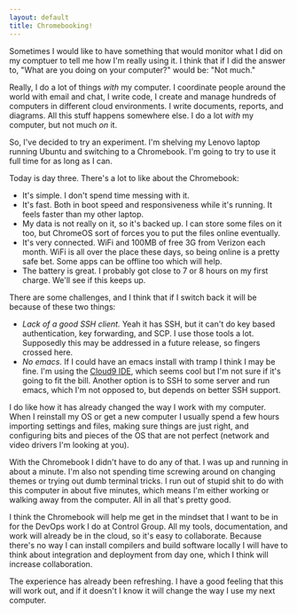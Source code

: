 ```yaml
---
layout: default
title: Chromebooking!
---
```


Sometimes I would like to have something that would monitor what I did on my comptuer to tell me how I'm really using it. I think that if I did the answer to, "What are you doing on your computer?" would be: "Not much."

Really, I do a lot of things *with* my computer. I coordinate people around the world with email and chat, I write code, I create and manage hundreds of computers in different cloud environments. I write documents, reports, and diagrams. All this stuff happens somewhere else. I do a lot *with* my computer, but not much *on* it. 

So, I've decided to try an experiment. I'm shelving my Lenovo laptop running Ubuntu and switching to a Chromebook. I'm going to try to use it full time for as long as I can.

Today is day three. There's a lot to like about the Chromebook:

* It's simple. I don't spend time messing with it.
* It's fast. Both in boot speed and responsiveness while it's running. It feels faster than my other laptop.
* My data is not really on it, so it's backed up. I can store some files on it too, but ChromeOS sort of forces you to put the files online eventually.
* It's very connected. WiFi and 100MB of free 3G from Verizon each month. WiFi is all over the place these days, so being online is a pretty safe bet. Some apps can be offline too which will help.
* The battery is great. I probably got close to 7 or 8 hours on my first charge. We'll see if this keeps up. 

There are some challenges, and I think that if I switch back it will be because of these two things:

* *Lack of a good SSH client.* Yeah it has SSH, but it can't do key based authentication, key forwarding, and SCP. I use those tools a lot. Supposedly this may be addressed in a future release, so fingers crossed here.
* *No emacs.* If I could have an emacs install with tramp I think I may be fine. I'm using the [Cloud9 IDE](http://c9.io), which seems cool but I'm not sure if it's going to fit the bill. Another option is to SSH to some server and run emacs, which I'm not opposed to, but depends on better SSH support. 

I do like how it has already changed the way I work with my computer. When I reinstall my OS or get a new computer I usually spend a few hours importing settings and files, making sure things are just right, and configuring bits and pieces of the OS that are not perfect (network and video drivers I'm looking at you). 

With the Chromebook I didn't have to do any of that. I was up and running in about a minute. I'm also not spending time screwing around on changing themes or trying out dumb terminal tricks. I run out of stupid shit to do with this computer in about five minutes, which means I'm either working or walking away from the computer. All in all that's pretty good. 

I think the Chromebook will help me get in the mindset that I want to be in for the DevOps work I do at Control Group. All my tools, documentation, and work will already be in the cloud, so it's easy to collaborate. Because there's no way I can install compilers and build software locally I will have to think about integration and deployment from day one, which I think will increase collaboration.

The experience has already been refreshing. I have a good feeling that this will work out, and if it doesn't I know it will change the way I use my next computer.
